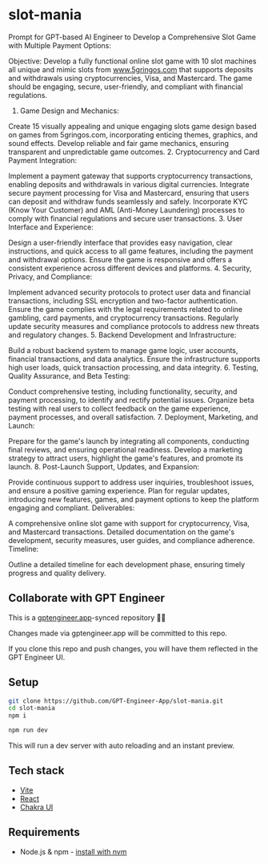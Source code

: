 # slot-mania

Prompt for GPT-based AI Engineer to Develop a Comprehensive Slot Game with Multiple Payment Options:

Objective: Develop a fully functional online slot game with 10 slot machines all unique and mimic slots from www.5gringos.com that supports deposits and withdrawals using cryptocurrencies, Visa, and Mastercard. The game should be engaging, secure, user-friendly, and compliant with financial regulations.

1. Game Design and Mechanics:

Create 15 visually appealing and unique engaging slots game design based on games from 5gringos.com, incorporating enticing themes, graphics, and sound effects.
Develop reliable and fair game mechanics, ensuring transparent and unpredictable game outcomes.
2. Cryptocurrency and Card Payment Integration:

Implement a payment gateway that supports cryptocurrency transactions, enabling deposits and withdrawals in various digital currencies.
Integrate secure payment processing for Visa and Mastercard, ensuring that users can deposit and withdraw funds seamlessly and safely.
Incorporate KYC (Know Your Customer) and AML (Anti-Money Laundering) processes to comply with financial regulations and secure user transactions.
3. User Interface and Experience:

Design a user-friendly interface that provides easy navigation, clear instructions, and quick access to all game features, including the payment and withdrawal options.
Ensure the game is responsive and offers a consistent experience across different devices and platforms.
4. Security, Privacy, and Compliance:

Implement advanced security protocols to protect user data and financial transactions, including SSL encryption and two-factor authentication.
Ensure the game complies with the legal requirements related to online gambling, card payments, and cryptocurrency transactions.
Regularly update security measures and compliance protocols to address new threats and regulatory changes.
5. Backend Development and Infrastructure:

Build a robust backend system to manage game logic, user accounts, financial transactions, and data analytics.
Ensure the infrastructure supports high user loads, quick transaction processing, and data integrity.
6. Testing, Quality Assurance, and Beta Testing:

Conduct comprehensive testing, including functionality, security, and payment processing, to identify and rectify potential issues.
Organize beta testing with real users to collect feedback on the game experience, payment processes, and overall satisfaction.
7. Deployment, Marketing, and Launch:

Prepare for the game's launch by integrating all components, conducting final reviews, and ensuring operational readiness.
Develop a marketing strategy to attract users, highlight the game's features, and promote its launch.
8. Post-Launch Support, Updates, and Expansion:

Provide continuous support to address user inquiries, troubleshoot issues, and ensure a positive gaming experience.
Plan for regular updates, introducing new features, games, and payment options to keep the platform engaging and compliant.
Deliverables:

A comprehensive online slot game with support for cryptocurrency, Visa, and Mastercard transactions.
Detailed documentation on the game's development, security measures, user guides, and compliance adherence.
Timeline:

Outline a detailed timeline for each development phase, ensuring timely progress and quality delivery.

## Collaborate with GPT Engineer

This is a [gptengineer.app](https://gptengineer.app)-synced repository 🌟🤖

Changes made via gptengineer.app will be committed to this repo.

If you clone this repo and push changes, you will have them reflected in the GPT Engineer UI.

## Setup

```sh
git clone https://github.com/GPT-Engineer-App/slot-mania.git
cd slot-mania
npm i
```

```sh
npm run dev
```

This will run a dev server with auto reloading and an instant preview.

## Tech stack

- [Vite](https://vitejs.dev/)
- [React](https://react.dev/)
- [Chakra UI](https://chakra-ui.com/)

## Requirements

- Node.js & npm - [install with nvm](https://github.com/nvm-sh/nvm#installing-and-updating)
